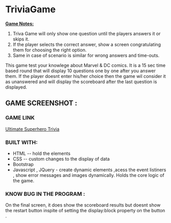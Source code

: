 # TriviaGame
<u><b>Game Notes:</u> </b>
<ol>
<li>Triva Game will only show one question until the players answers it or skips it. </li>
<li>If the player selects the correct answer, show a screen congratulating them for choosing the right option. </li>
<li>Same in case of scenario is similar for wrong answers and time-outs.</li>
</ol>

This game test your knowlege about Marvel & DC comics. It is a 15 sec time based round that will display 10 questions one by one after you answer them. If the player doesnt enter his/her choice then the game wil consider it as unanswered and will display the scoreboard after the last question is displayed. 


## GAME SCREENSHOT : 


### GAME LINK 
<a href="https://nvk2016.github.io/TriviaGame/">Ultimate Superhero Trivia</a>


### BUILT WITH: 
* HTML -- hold the elements 
* CSS  -- custom changes to the display of data 
* Bootstrap  
* Javascript , JQuery  - create dynamic elements ,acess the event listiners , show error messages  and images dynamically. Holds the core logic of the game. 


### KNOW BUG IN THE PROGRAM : 

On the final screen, it does show the scoreboard results  but doesnt show the restart button inspite of setting the display:block property on the button . 